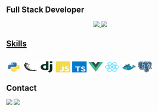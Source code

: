 
Full Stack Developer
-------------
<div align="center">
  <a href="https://github.com/rarorza">
  <img height="165em" src="https://github-readme-stats.vercel.app/api?username=rarorza&show_icons=true&count_private=true&hide_border=true&title_color=ccc&icon_color=6b1515&text_color=ccc&bg_color=22272e"/>
  <img height="165em" src="https://github-readme-stats.vercel.app/api/top-langs/?username=rarorza&layout=compact&hide_border=true&title_color=ccc&text_color=ccc&bg_color=22272e&hide=mako,html,css"/>
</div>

## Skills
<div style="display: inline-block"><br>
  <a href="https://www.python.org/" target="_blank" rel="noreferrer"><img align="center" alt="rarorza-Python" height="30" width="40" src="https://raw.githubusercontent.com/devicons/devicon/master/icons/python/python-original.svg"></a>
  <a href="https://flask.palletsprojects.com/" target="_blank" rel="noreferrer"><img align="center" alt="rarorza-Flask" height="30" width="40" src="https://raw.githubusercontent.com/devicons/devicon/master/icons/flask/flask-original.svg"></a>
  <a href="https://www.djangoproject.com/" target="_blank" rel="noreferrer"><img align="center" alt="rarorza-Django" height="30" width="40" src="https://github.com/devicons/devicon/blob/master/icons/django/django-plain.svg"></a>  
  <a href="https://developer.mozilla.org/en-US/docs/Web/JavaScript/" target="_blank" rel="noreferrer"><img align="center" alt="rarorza-Js" height="30" width="40" src="https://raw.githubusercontent.com/devicons/devicon/master/icons/javascript/javascript-plain.svg"></a>
  <a href="https://www.typescriptlang.org/" target="_blank" rel="noreferrer"><img align="center" alt="rarorza-Js" height="30" width="40" src="https://raw.githubusercontent.com/devicons/devicon/master/icons/typescript/typescript-plain.svg"></a>
  <a href="https://vuejs.org/" target="_blank" rel="noreferrer"><img align="center" alt="rarorza-VueJS" height="30" width="40" src="https://raw.githubusercontent.com/devicons/devicon/master/icons/vuejs/vuejs-original.svg"></a>
  <a href="https://react.dev/" target="_blank" rel="noreferrer"><img align="center" alt="rarorza-ReactJS" height="30" width="40" src="https://raw.githubusercontent.com/devicons/devicon/master/icons/react/react-original.svg"></a>
  <a href="https://www.docker.com/" target="_blank" rel="noreferrer"><img align="center" alt="rarorza-Docker" height="30" width="40" src="https://raw.githubusercontent.com/devicons/devicon/master/icons/docker/docker-original.svg"></a>
  <a href="https://www.postgresql.org/" target="_blank" rel="noreferrer"><img align="center" alt="rarorza-PostgreSQL" height="30" width="40" src="https://raw.githubusercontent.com/devicons/devicon/master/icons/postgresql/postgresql-original.svg"></a>
</div>

## Contact
<div> 
  <a href="https://linkedin.com/in/rarorza" target="_blank" rel="noreferrer"><img src="https://img.shields.io/badge/-LinkedIn-%230077B5?style=for-the-badge&logo=linkedin&logoColor=white" target="_blank"></a> 
  <a href="https://rarorza.site/" target="_blank" rel="noreferrer"><img src="https://img.shields.io/badge/%20my%20site-20B2AA?style=for-the-badge" target="_blank"></a> 
 </div>
